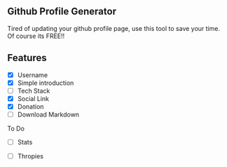 ## Github Profile Generator

Tired of updating your github profile page, use this tool to save your time. Of course its FREE!!

## Features

- [x] Username
- [x] Simple introduction
- [ ] Tech Stack
- [x] Social Link
- [x] Donation
- [ ] Download Markdown

To Do

- [ ] Stats
- [ ] Thropies

